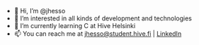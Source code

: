 - 👋 Hi, I’m @jhesso
- 👀 I’m interested in all kinds of development and technologies
- 🌱 I’m currently learning C at Hive Helsinki
- 📫 You can reach me at jhesso@student.hive.fi | [LinkedIn](https://www.linkedin.com/in/juho-hesso-a75993171/)

<!---
jhesso/jhesso is a ✨ special ✨ repository because its `README.md` (this file) appears on your GitHub profile.
You can click the Preview link to take a look at your changes.
--->
